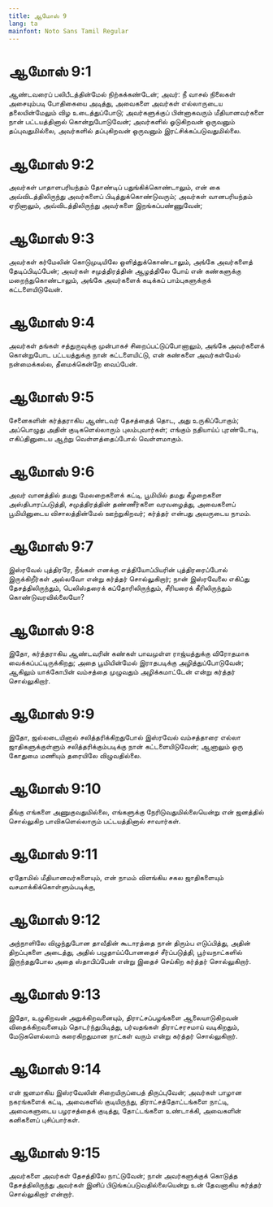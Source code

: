 ```yaml
---
title: ஆமோஸ் 9
lang: ta
mainfont: Noto Sans Tamil Regular
---
```


# ஆமோஸ் 9:1

ஆண்டவரைப் பலிபீடத்தின்மேல் நிற்கக்கண்டேன்; அவர்: நீ வாசல் நிலைகள் அசையும்படி போதிகையை அடித்து, அவைகளை அவர்கள் எல்லாருடைய தலையின்மேலும் விழ உடைத்துப்போடு; அவர்களுக்குப் பின்னாகவரும் மீதியானவர்களை நான் பட்டயத்தினால் கொன்றுபோடுவேன்; அவர்களில் ஓடுகிறவன் ஒருவனும் தப்புவதுமில்லை, அவர்களில் தப்புகிறவன் ஒருவனும் இரட்சிக்கப்படுவதுமில்லை.

# ஆமோஸ் 9:2

அவர்கள் பாதாளபரியந்தம் தோண்டிப் பதுங்கிக்கொண்டாலும், என் கை அவ்விடத்திலிருந்து அவர்களைப் பிடித்துக்கொண்டுவரும்; அவர்கள் வானபரியந்தம் ஏறினாலும், அவ்விடத்திலிருந்து அவர்களை இறங்கப்பண்ணுவேன்;

# ஆமோஸ் 9:3

அவர்கள் கர்மேலின் கொடுமுடியிலே ஒளித்துக்கொண்டாலும், அங்கே அவர்களைத் தேடிப்பிடிப்பேன்; அவர்கள் சமுத்திரத்தின் ஆழத்திலே போய் என் கண்களுக்கு மறைந்துகொண்டாலும், அங்கே அவர்களைக் கடிக்கப் பாம்புகளுக்குக் கட்டளையிடுவேன்.

# ஆமோஸ் 9:4

அவர்கள் தங்கள் சத்துருவுக்கு முன்பாகச் சிறைப்பட்டுப்போனாலும், அங்கே அவர்களைக் கொன்றுபோட பட்டயத்துக்கு நான் கட்டளையிட்டு, என் கண்களை அவர்கள்மேல் நன்மைக்கல்ல, தீமைக்கென்றே வைப்பேன்.

# ஆமோஸ் 9:5

சேனைகளின் கர்த்தராகிய ஆண்டவர் தேசத்தைத் தொட, அது உருகிப்போகும்; அப்பொழுது அதின் குடிகளெல்லாரும் புலம்புவார்கள்; எங்கும் நதியாய்ப் புரண்டோடி, எகிப்தினுடைய ஆற்று வெள்ளத்தைப்போல் வெள்ளமாகும்.

# ஆமோஸ் 9:6

அவர் வானத்தில் தமது மேலறைகளைக் கட்டி, பூமியில் தமது கீழறைகளை அஸ்திபாரப்படுத்தி, சமுத்திரத்தின் தண்ணீர்களை வரவழைத்து, அவைகளைப் பூமியினுடைய விசாலத்தின்மேல் ஊற்றுகிறவர்; கர்த்தர் என்பது அவருடைய நாமம்.

# ஆமோஸ் 9:7

இஸ்ரவேல் புத்திரரே, நீங்கள் எனக்கு எத்தியோப்பியரின் புத்திரரைப்போல் இருக்கிறீர்கள் அல்லவோ என்று கர்த்தர் சொல்லுகிறார்; நான் இஸ்ரவேலை எகிப்து தேசத்திலிருந்தும், பெலிஸ்தரைக் கப்தோரிலிருந்தும், சீரியரைக் கீரிலிருந்தும் கொண்டுவரவில்லையோ?

# ஆமோஸ் 9:8

இதோ, கர்த்தராகிய ஆண்டவரின் கண்கள் பாவமுள்ள ராஜ்யத்துக்கு விரோதமாக வைக்கப்பட்டிருக்கிறது; அதை பூமியின்மேல் இராதபடிக்கு அழித்துப்போடுவேன்; ஆகிலும் யாக்கோபின் வம்சத்தை முழுவதும் அழிக்கமாட்டேன் என்று கர்த்தர் சொல்லுகிறார்.

# ஆமோஸ் 9:9

இதோ, ஜல்லடையினால் சலித்தரிக்கிறதுபோல் இஸ்ரவேல் வம்சத்தாரை எல்லா ஜாதிகளுக்குள்ளும் சலித்தரிக்கும்படிக்கு நான் கட்டளையிடுவேன்; ஆனாலும் ஒரு கோதுமை மணியும் தரையிலே விழுவதில்லை.

# ஆமோஸ் 9:10

தீங்கு எங்களை அணுகுவதுமில்லை, எங்களுக்கு நேரிடுவதுமில்லையென்று என் ஜனத்தில் சொல்லுகிற பாவிகளெல்லாரும் பட்டயத்தினால் சாவார்கள்.

# ஆமோஸ் 9:11

ஏதோமில் மீதியானவர்களையும், என் நாமம் விளங்கிய சகல ஜாதிகளையும் வசமாக்கிக்கொள்ளும்படிக்கு,

# ஆமோஸ் 9:12

அந்நாளிலே விழுந்துபோன தாவீதின் கூடாரத்தை நான் திரும்ப எடுப்பித்து, அதின் திறப்புகளை அடைத்து, அதில் பழுதாய்ப்போனதைச் சீர்ப்படுத்தி, பூர்வநாட்களில் இருந்ததுபோல அதை ஸ்தாபிப்பேன் என்று இதைச் செய்கிற கர்த்தர் சொல்லுகிறார்.

# ஆமோஸ் 9:13

இதோ, உழுகிறவன் அறுக்கிறவனையும், திராட்சப்பழங்களை ஆலையாடுகிறவன் விதைக்கிறவனையும் தொடர்ந்துபிடித்து, பர்வதங்கள் திராட்சரசமாய் வடிகிறதும், மேடுகளெல்லாம் கரைகிறதுமான நாட்கள் வரும் என்று கர்த்தர் சொல்லுகிறார்.

# ஆமோஸ் 9:14

என் ஜனமாகிய இஸ்ரவேலின் சிறையிருப்பைத் திருப்புவேன்; அவர்கள் பாழான நகரங்களைக் கட்டி, அவைகளில் குடியிருந்து, திராட்சத்தோட்டங்களை நாட்டி, அவைகளுடைய பழரசத்தைக் குடித்து, தோட்டங்களை உண்டாக்கி, அவைகளின் கனிகளைப் புசிப்பார்கள்.

# ஆமோஸ் 9:15

அவர்களை அவர்கள் தேசத்திலே நாட்டுவேன்; நான் அவர்களுக்குக் கொடுத்த தேசத்திலிருந்து அவர்கள் இனிப் பிடுங்கப்படுவதில்லையென்று உன் தேவனாகிய கர்த்தர் சொல்லுகிறார் என்றார்.

